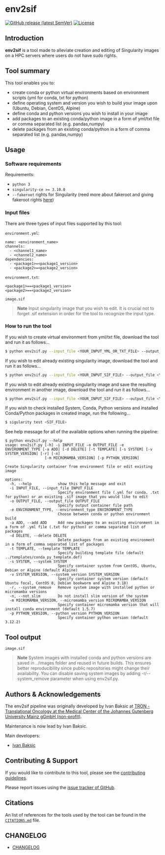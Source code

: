 # env2sif

[![GitHub release (latest SemVer)](https://img.shields.io/github/v/release/tron-bioinformatics/env2sif)](https://github.com/TRON-Bioinformatics/env2sif/releases/latest)
[![License](https://img.shields.io/badge/license-MIT-green)](https://opensource.org/licenses/MIT)



## Introduction  

**env2sif** is a tool made to alleviate creation and editing of Singularity images on a HPC servers where users do not have sudo rights.

## Tool summary 

This tool enables you to:
- create conda or python virtual environments based on environment scripts (yml for conda, txt for python)
- define operating system and version you wish to build your image upon (Ubuntu, Debian, CentOS, Alpine)
- define conda and python versions you wish to install in your image
- add packages to an existing conda/python image in a form of yml/txt file or comma separated list (e.g. pandas,numpy)
- delete packages from an existing conda/python in a form of comma separated list (e.g. pandas,numpy)

## Usage 

### Software requirements 

Requirements: 

- `python 3`
- `singularity-ce >= 3.10.0`  
- `--fakeroot` rights for Singularity (reed more about fakeroot and giving fakeroot rights [here](https://docs.sylabs.io/guides/3.10/user-guide/fakeroot.html))

### Input files 

There are three types of input files supported by this tool:
 
`environment.yml`: 

```
name: <environment_name>
channels:
  - <channel1_name>
  - <channel2_name>
dependencies:
  - <package1>=<package1_version>
  - <package2>=<package2_version>
```

`environment.txt`: 

```
<package1>==<package1_version>
<package2>==<package2_version>
```

`image.sif`
> **Note**
> Input singularity image that you wish to edit. It is crucial not to forget .sif extension in order for the tool to recognize the input type.  


### How to run the tool 

If you wish to create virtual environment from yml/txt file, download the tool and run it as follows...

```bash
$ python env2sif.py --input_file <YOUR_INPUT_YML_OR_TXT_FILE> --output_file <YOUR_OUTPUT_SIF_FILE> --environment_type <CONDA_OR_PYTHON>
```

If you wish to edit already existing singularity image, download the tool and run it as follows...
```bash
$ python env2sif.py --input_file <YOUR_INPUT_SIF_FILE> --output_file <YOUR_INPUT_SIF_FILE> --environment_type <CONDA_OR_PYTHON> --add <YML/TXT_FILE_OR_PACKAGE_LIST> --delete <PACKAGE_LIST>
```

If you wish to edit already existing singularity image and save the resulting environment in another image, download the tool and run it as follows...
```bash
$ python env2sif.py --input_file <YOUR_INPUT_SIF_FILE> --output_file <YOUR_OUTPUT_SIF_FILE> --environment_type <CONDA_OR_PYTHON> --add <YML/TXT_FILE_OR_PACKAGE_LIST> --delete <PACKAGE_LIST>
```

If you wish to check installed System, Conda, Python versions and installed Conda/Python packages in created image, run the following...
```bash
$ sigularity test <SIF_FILE>
```

See help message for all of the available options when running the pipeline: 

```
$ python env2sif.py --help
usage: env2sif.py [-h] -i INPUT_FILE -o OUTPUT_FILE -e ENVIRONMENT_TYPE [-a ADD] [-d DELETE] [-t TEMPLATE] [-s SYSTEM] [-v SYSTEM_VERSION] [-r] [-n]
                  [-m MICROMAMBA_VERSION] [-p PYTHON_VERSION]

Create Singularity container from environment file or edit existing image

options:
  -h, --help            show this help message and exit
  -i INPUT_FILE, --input_file INPUT_FILE
                        Specify environment file (.yml for conda, .txt for python) or an existing .sif image that you would like to edit
  -o OUTPUT_FILE, --output_file OUTPUT_FILE
                        Specify output container file path
  -e ENVIRONMENT_TYPE, --environment_type ENVIRONMENT_TYPE
                        Choose between conda or python environment build
  -a ADD, --add ADD     Add new packages to an existing environment in a form of .yml file (.txt for python) or comma separated list of packages
  -d DELETE, --delete DELETE
                        Delete packages from an existing environment in a form of comma separated list of packages
  -t TEMPLATE, --template TEMPLATE
                        Specify building template file (default ../templates/conda_py_template.def)
  -s SYSTEM, --system SYSTEM
                        Specify container system from CentOS, Ubuntu, Debian or Alpine (default Alpine)
  -v SYSTEM_VERSION, --system_version SYSTEM_VERSION
                        Specify container system version (default Ubuntu focal, CentOS 8, Debian bookworm and Alpine 3.18)
  -r, --system_remove   Remove system image with installed python or micromamba versions
  -n, --not_slim        Do not install slim version of the system
  -m MICROMAMBA_VERSION, --micromamba_version MICROMAMBA_VERSION
                        Specify container micromamba version that will install conda environment (default 1.5.7)
  -p PYTHON_VERSION, --python_version PYTHON_VERSION
                        Specify container python version (default 3.12.2)
```

## Tool output 

`image.sif`
> **Note**
> System images with installed conda and python versions are saved in ../images folder and reused in future builds. This ensures better reproducibility since public repositories might change their availability. You can disable saving system images by adding -r/--system_remove parameter when using env2sif.py.

## Authors & Acknowledgements 

The env2sif pipeline was originally developed by Ivan Baksic at [TRON - Translational Oncology at the Medical Center of the Johannes Gutenberg University Mainz gGmbH (non-profit)](https://tron-mainz.de/).

Maintenance is now lead by Ivan Baksic. 

Main developers: 

- [Ivan Baksic](mailto:Ivan.Baksic@TrOn-Mainz.DE)   


## Contributing & Support 

If you would like to contribute to this tool, please see the [contributing guidelines](CONTRIBUTING.md). 

Please report issues using the [issue tracker of GitHub](https://github.com/TRON-Bioinformatics/env2sif/issues). 

## Citations

An list of references for the tools used by the tool can be found in the [`CITATIONS.md`](CITATIONS.md) file. 

## CHANGELOG 

- [CHANGELOG](CHANGELOG.md)
